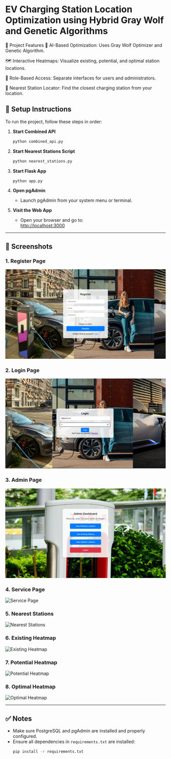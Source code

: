 # EV Charging Station Location Optimization using Hybrid Gray Wolf and Genetic Algorithms

🧩 Project Features
🧠 AI-Based Optimization: Uses Gray Wolf Optimizer and Genetic Algorithm.

🗺️ Interactive Heatmaps: Visualize existing, potential, and optimal station locations.

🧍 Role-Based Access: Separate interfaces for users and administrators.

🔎 Nearest Station Locator: Find the closest charging station from your location.

## 🔧 Setup Instructions

To run the project, follow these steps in order:

1. **Start Combined API**  
   ```bash
   python combined_api.py
   ```

2. **Start Nearest Stations Script**  
   ```bash
   python nearest_stations.py
   ```

3. **Start Flask App**  
   ```bash
   python app.py
   ```

4. **Open pgAdmin**  
   - Launch pgAdmin from your system menu or terminal.

5. **Visit the Web App**  
   - Open your browser and go to:  
     [http://localhost:3000](http://localhost:3000)

---

## 📸 Screenshots

### 1. Register Page
![Register Page](register_page.png)

### 2. Login Page
![Login Page](Login_page.png)

### 3. Admin Page
![Admin Page](Admin_dashbord.png)

### 4. Service Page
![Service Page](screenshots/ser_page.png)

### 5. Nearest Stations
![Nearest Stations](screenshots/nearest_stations.png)

### 6. Existing Heatmap
![Existing Heatmap](screenshots/existing_heatmap.png)

### 7. Potential Heatmap
![Potential Heatmap](screenshots/potential_heatmap.png)

### 8. Optimal Heatmap
![Optimal Heatmap](screenshots/optimal_heatmap.png)

---

## ✅ Notes

- Make sure PostgreSQL and pgAdmin are installed and properly configured.
- Ensure all dependencies in `requirements.txt` are installed:
  ```bash
  pip install -r requirements.txt
  ```
